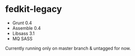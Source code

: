 # fedkit-legacy

* Grunt 0.4
* Assemble 0.4
* Libsass 3.1
* MQ SASS

Currently running only on master branch & untagged for now.
